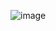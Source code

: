 ![image](https://user-images.githubusercontent.com/126648655/222263303-7a365f42-8d34-449b-aa9c-057c99937362.png)
